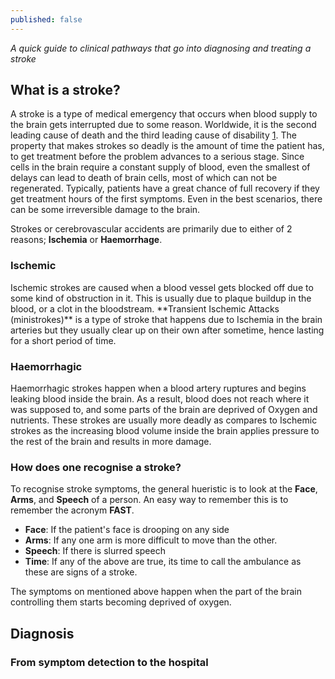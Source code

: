 ```yaml
---
published: false
---
```


_A quick guide to clinical pathways that go into diagnosing and treating a stroke_

## What is a stroke?

A stroke is a type of medical emergency that occurs when blood supply to the brain gets interrupted due to some reason. Worldwide, it is the second leading cause of death and the third leading cause of disability [1](https://www.who.int/healthinfo/global_burden_disease/en/). The property that makes strokes so deadly is the amount of time the patient has, to get treatment before the problem advances to a serious stage. Since cells in the brain require a constant supply of blood, even the smallest of delays can lead to death of brain cells, most of which can not be regenerated. Typically, patients have a great chance of full recovery if they get treatment hours of the first symptoms. Even in the best scenarios, there can be some irreversible damage to the brain.

Strokes or cerebrovascular accidents are primarily due to either of 2 reasons; **Ischemia** or **Haemorrhage**. 

<h3 style="text-align:left">Ischemic</h3>
Ischemic strokes are caused when a blood vessel gets blocked off due to some kind of obstruction in it. This is usually due to plaque buildup in the blood, or a clot in the bloodstream. **Transient Ischemic Attacks (ministrokes)** is a type of stroke that happens due to Ischemia in the brain arteries but they usually clear up on their own after sometime, hence lasting for a short period of time. 

<h3 style="text-align:left">Haemorrhagic</h3>
Haemorrhagic strokes happen when a blood artery ruptures and begins leaking blood inside the brain. As a result, blood does not reach where it was supposed to, and some parts of the brain are deprived of Oxygen and nutrients. These strokes are usually more deadly as compares to Ischemic strokes as the increasing blood volume inside the brain applies pressure to the rest of the brain and results in more damage. 

### How does one recognise a stroke?

To recognise stroke symptoms, the general hueristic is to look at the **Face**, **Arms**, and **Speech** of a person. An easy way to remember this is to remember the acronym **FAST**. 
  - **Face**:   If the patient's face is drooping on any side
  - **Arms**:   If any one arm is more difficult to move than the other.
  - **Speech**: If there is slurred speech
  - **Time**:   If any of the above are true, its time to call the ambulance as these are signs of a stroke.

The symptoms on mentioned above happen when the part of the brain controlling them starts becoming deprived of oxygen.


## Diagnosis

<h3 style="text-align:left">From symptom detection to the hospital</h3>



